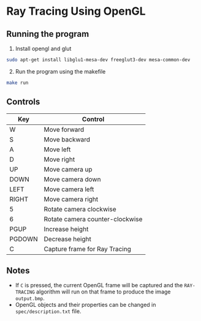 # Ray Tracing Using OpenGL

## Running the program

1. Install opengl and glut

```bash
sudo apt-get install libglu1-mesa-dev freeglut3-dev mesa-common-dev
```

2. Run the program using the makefile

```bash
make run
```

## Controls

| Key | Control |
| --- | --- |
| W   | Move forward |
| S   | Move backward |
| A   | Move left |
| D   | Move right |
| UP   | Move camera up |
| DOWN   | Move camera down |
| LEFT   | Move camera left |
| RIGHT   | Move camera right |
| 5   | Rotate camera clockwise |
| 6   | Rotate camera counter-clockwise |
| PGUP   | Increase height |
| PGDOWN   | Decrease height |
| C | Capture frame for Ray Tracing |

## Notes

- If `C` is pressed, the current OpenGL frame will be captured and the `RAY-TRACING` algorithm will run on that frame to produce the image `output.bmp`.
- OpenGL objects and their properties can be changed in `spec/description.txt` file.
